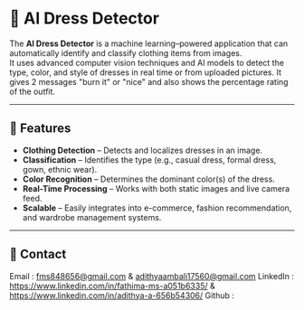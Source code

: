 # 👗 AI Dress Detector

The **AI Dress Detector** is a machine learning–powered application that can automatically identify and classify clothing items from images.  
It uses advanced computer vision techniques and AI models to detect the type, color, and style of dresses in real time or from uploaded pictures.
It gives 2 messages "burn it" or "nice" and also shows the percentage rating of the outfit.

---

## 📌 Features
- **Clothing Detection** – Detects and localizes dresses in an image.
- **Classification** – Identifies the type (e.g., casual dress, formal dress, gown, ethnic wear).
- **Color Recognition** – Determines the dominant color(s) of the dress.
- **Real-Time Processing** – Works with both static images and live camera feed.
- **Scalable** – Easily integrates into e-commerce, fashion recommendation, and wardrobe management systems.

---

## 📌 Contact
Email : fms848656@gmail.com & adithyaambali17560@gmail.com
LinkedIn : https://www.linkedin.com/in/fathima-ms-a051b6335/   &    https://www.linkedin.com/in/adithya-a-656b54306/
Github : 
